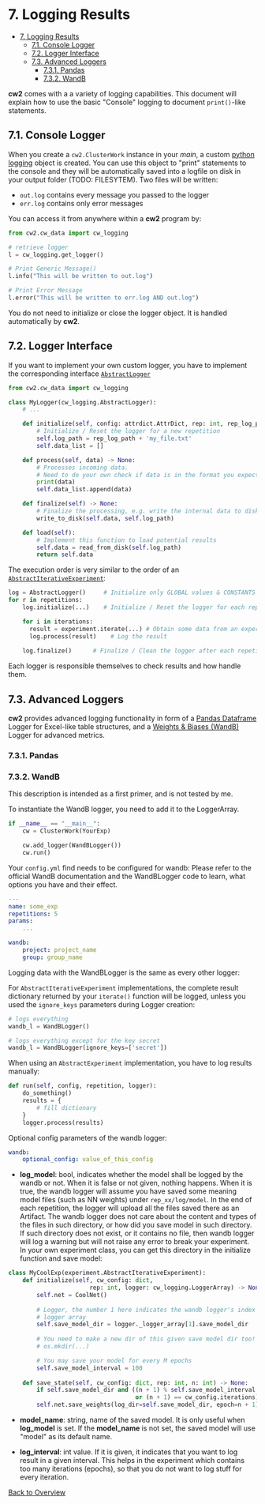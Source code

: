 # 7. Logging Results

- [7. Logging Results](#7-logging-results)
  - [7.1. Console Logger](#71-console-logger)
  - [7.2. Logger Interface](#72-logger-interface)
  - [7.3. Advanced Loggers](#73-advanced-loggers)
    - [7.3.1. Pandas](#731-pandas)
    - [7.3.2. WandB](#732-wandb)

**cw2** comes with a a variety of logging capabilities. This document will explain how to use the basic "Console" logging to document `print()`-like statements.

## 7.1. Console Logger
When you create a `cw2.ClusterWork` instance in your _main_, a custom [python logging](https://docs.python.org/3/howto/logging.html) object is created. You can use this object to "print" statements to the console and they will be automatically saved into a logfile on disk in your output folder (TODO: FILESYTEM). Two files will be written:

- `out.log` contains every message you passed to the logger
- `err.log` contains only error messages

You can access it from anywhere within a **cw2** program by:

```python
from cw2.cw_data import cw_logging

# retrieve logger
l = cw_logging.get_logger()

# Print Generic Message()
l.info("This will be written to out.log")

# Print Error Message
l.error("This will be written to err.log AND out.log")
```

You do not need to initialize or close the logger object. It is handled automatically by **cw2**.

## 7.2. Logger Interface
If you want to implement your own custom logger, you have to implement the corresponding interface [`AbstractLogger`](../cw2/cw_data/cw_logging.py)

```Python
from cw2.cw_data import cw_logging

class MyLogger(cw_logging.AbstractLogger):
    # ...

    def initialize(self, config: attrdict.AttrDict, rep: int, rep_log_path: str):
        # Initialize / Reset the logger for a new repetition
        self.log_path = rep_log_path + 'my_file.txt'
        self.data_list = []

    def process(self, data) -> None:
        # Processes incoming data.
        # Need to do your own check if data is in the format you expect.
        print(data)
        self.data_list.append(data)

    def finalize(self) -> None:
        # Finalize the processing, e.g. write the internal data to disk and close all writers
        write_to_disk(self.data, self.log_path)

    def load(self):
        # Implement this function to load potential results
        self.data = read_from_disk(self.log_path)
        return self.data
```

The execution order is very similar to the order of an [`AbstractIterativeExperiment`](../cw2/experiment.py):

```Python
log = AbstractLogger()     # Initialize only GLOBAL values & CONSTANTS
for r in repetitions:
    log.initialize(...)    # Initialize / Reset the logger for each repetition.

    for i in iterations:
      result = experiment.iterate(...) # Obtain some data from an experiment
      log.process(result)    # Log the result
    
    log.finalize()      # Finalize / Clean the logger after each repetition
```
Each logger is responsible themselves to check results and how handle them.


## 7.3. Advanced Loggers
**cw2** provides advanced logging functionality in form of a [Pandas Dataframe](https://pandas.pydata.org/) Logger for Excel-like table structures, and a [Weights & Biases (WandB)](https://wandb.ai/site) Logger for advanced metrics.
### 7.3.1. Pandas
### 7.3.2. WandB
This description is intended as a first primer, and is not tested by me.

To instantiate the WandB logger, you need to add it to the LoggerArray.

```Python
if __name__ == "__main__":
    cw = ClusterWork(YourExp)

    cw.add_logger(WandBLogger())
    cw.run()
```

Your `config.yml` find needs to be configured for wandb:
Please refer to the official WandB documentation and the WandBLogger code to learn, what options you have and their effect.

```yaml
---
name: some_exp
repetitions: 5
params:
    ...

wandb:
    project: project_name
    group: group_name
```

Logging data with the WandBLogger is the same as every other logger:

For `AbstractIterativeExperiment` implementations, the complete result dictionary returned by your `iterate()` function will be logged, unless you used the `ignore_keys` parameters during Logger creation:

```Python
# logs everything
wandb_l = WandBLogger()

# logs everything except for the key secret
wandb_l = WandBLogger(ignore_keys=['secret'])
```

When using an `AbstractExperiment` implementation, you have to log results manually:

```Python
def run(self, config, repetition, logger):
    do_something()
    results = {
        # fill dictionary
    }
    logger.process(results)
```

Optional config parameters of the wandb logger:
```yaml
wandb: 
    optional_config: value_of_this_config
```
- **log_model**: bool, indicates whether the model shall be logged by the wandb or not. 
When it is false or not given, nothing happens.
When it is true, the wandb logger will assume you have saved some meaning model files (such as NN weights) under `rep_xx/log/model`. 
In the end of each repetition, the logger will upload all the files saved there as an Artifact. 
The wandb logger does not care about the content and types of the files in such directory, or how did you save model in such directory.
If such directory does not exist, or it contains no file, then wandb logger will log a warning but will not raise any error to break your experiment. 
In your own experiment class, you can get this directory in the initialize function and save model:
```python
class MyCoolExp(experiment.AbstractIterativeExperiment):
    def initialize(self, cw_config: dict,
                       rep: int, logger: cw_logging.LoggerArray) -> None:
        self.net = CoolNet()
        
        # Logger, the number 1 here indicates the wandb logger's index in the 
        # logger array
        self.save_model_dir = logger._logger_array[1].save_model_dir
        
        # You need to make a new dir of this given save model dir too!
        # os.mkdir(...)

        # You may save your model for every M epochs
        self.save_model_interval = 100
        
    def save_state(self, cw_config: dict, rep: int, n: int) -> None:        
        if self.save_model_dir and ((n + 1) % self.save_model_interval == 0
                                    or (n + 1) == cw_config.iterations):
        self.net.save_weights(log_dir=self.save_model_dir, epoch=n + 1)
```

- **model_name**: string, name of the saved model. 
It is only useful when **log_model** is set. 
If the **model_name** is not set, the saved model will use "model" as its default name.


- **log_interval**: int value. If it is given, it indicates that you want to log result in a given interval. 
This helps in the experiment which contains too many iterations (epochs), so that you do not want to log stuff for every iteration.   

[Back to Overview](./)